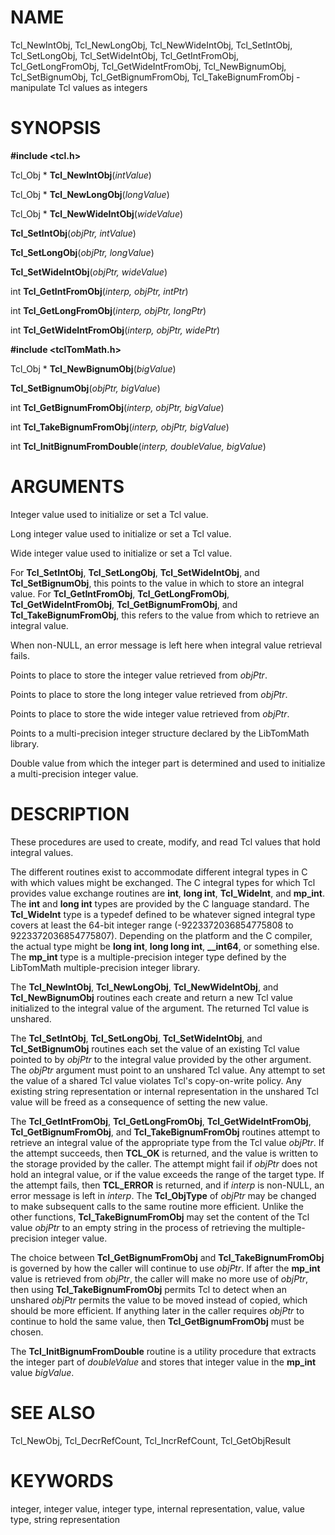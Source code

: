# NAME

Tcl_NewIntObj, Tcl_NewLongObj, Tcl_NewWideIntObj, Tcl_SetIntObj,
Tcl_SetLongObj, Tcl_SetWideIntObj, Tcl_GetIntFromObj,
Tcl_GetLongFromObj, Tcl_GetWideIntFromObj, Tcl_NewBignumObj,
Tcl_SetBignumObj, Tcl_GetBignumFromObj, Tcl_TakeBignumFromObj -
manipulate Tcl values as integers

# SYNOPSIS

**#include \<tcl.h\>**

Tcl_Obj \* **Tcl_NewIntObj**(*intValue*)

Tcl_Obj \* **Tcl_NewLongObj**(*longValue*)

Tcl_Obj \* **Tcl_NewWideIntObj**(*wideValue*)

**Tcl_SetIntObj**(*objPtr, intValue*)

**Tcl_SetLongObj**(*objPtr, longValue*)

**Tcl_SetWideIntObj**(*objPtr, wideValue*)

int **Tcl_GetIntFromObj**(*interp, objPtr, intPtr*)

int **Tcl_GetLongFromObj**(*interp, objPtr, longPtr*)

int **Tcl_GetWideIntFromObj**(*interp, objPtr, widePtr*)

**#include \<tclTomMath.h\>**

Tcl_Obj \* **Tcl_NewBignumObj**(*bigValue*)

**Tcl_SetBignumObj**(*objPtr, bigValue*)

int **Tcl_GetBignumFromObj**(*interp, objPtr, bigValue*)

int **Tcl_TakeBignumFromObj**(*interp, objPtr, bigValue*)

int **Tcl_InitBignumFromDouble**(*interp, doubleValue, bigValue*)

# ARGUMENTS

Integer value used to initialize or set a Tcl value.

Long integer value used to initialize or set a Tcl value.

Wide integer value used to initialize or set a Tcl value.

For **Tcl_SetIntObj**, **Tcl_SetLongObj**, **Tcl_SetWideIntObj**, and
**Tcl_SetBignumObj**, this points to the value in which to store an
integral value. For **Tcl_GetIntFromObj**, **Tcl_GetLongFromObj**,
**Tcl_GetWideIntFromObj**, **Tcl_GetBignumFromObj**, and
**Tcl_TakeBignumFromObj**, this refers to the value from which to
retrieve an integral value.

When non-NULL, an error message is left here when integral value
retrieval fails.

Points to place to store the integer value retrieved from *objPtr*.

Points to place to store the long integer value retrieved from *objPtr*.

Points to place to store the wide integer value retrieved from *objPtr*.

Points to a multi-precision integer structure declared by the LibTomMath
library.

Double value from which the integer part is determined and used to
initialize a multi-precision integer value.

# DESCRIPTION

These procedures are used to create, modify, and read Tcl values that
hold integral values.

The different routines exist to accommodate different integral types in
C with which values might be exchanged. The C integral types for which
Tcl provides value exchange routines are **int**, **long int**,
**Tcl_WideInt**, and **mp_int**. The **int** and **long int** types are
provided by the C language standard. The **Tcl_WideInt** type is a
typedef defined to be whatever signed integral type covers at least the
64-bit integer range (-9223372036854775808 to 9223372036854775807).
Depending on the platform and the C compiler, the actual type might be
**long int**, **long long int**, **\_\_int64**, or something else. The
**mp_int** type is a multiple-precision integer type defined by the
LibTomMath multiple-precision integer library.

The **Tcl_NewIntObj**, **Tcl_NewLongObj**, **Tcl_NewWideIntObj**, and
**Tcl_NewBignumObj** routines each create and return a new Tcl value
initialized to the integral value of the argument. The returned Tcl
value is unshared.

The **Tcl_SetIntObj**, **Tcl_SetLongObj**, **Tcl_SetWideIntObj**, and
**Tcl_SetBignumObj** routines each set the value of an existing Tcl
value pointed to by *objPtr* to the integral value provided by the other
argument. The *objPtr* argument must point to an unshared Tcl value. Any
attempt to set the value of a shared Tcl value violates Tcl\'s
copy-on-write policy. Any existing string representation or internal
representation in the unshared Tcl value will be freed as a consequence
of setting the new value.

The **Tcl_GetIntFromObj**, **Tcl_GetLongFromObj**,
**Tcl_GetWideIntFromObj**, **Tcl_GetBignumFromObj**, and
**Tcl_TakeBignumFromObj** routines attempt to retrieve an integral value
of the appropriate type from the Tcl value *objPtr*. If the attempt
succeeds, then **TCL_OK** is returned, and the value is written to the
storage provided by the caller. The attempt might fail if *objPtr* does
not hold an integral value, or if the value exceeds the range of the
target type. If the attempt fails, then **TCL_ERROR** is returned, and
if *interp* is non-NULL, an error message is left in *interp*. The
**Tcl_ObjType** of *objPtr* may be changed to make subsequent calls to
the same routine more efficient. Unlike the other functions,
**Tcl_TakeBignumFromObj** may set the content of the Tcl value *objPtr*
to an empty string in the process of retrieving the multiple-precision
integer value.

The choice between **Tcl_GetBignumFromObj** and
**Tcl_TakeBignumFromObj** is governed by how the caller will continue to
use *objPtr*. If after the **mp_int** value is retrieved from *objPtr*,
the caller will make no more use of *objPtr*, then using
**Tcl_TakeBignumFromObj** permits Tcl to detect when an unshared
*objPtr* permits the value to be moved instead of copied, which should
be more efficient. If anything later in the caller requires *objPtr* to
continue to hold the same value, then **Tcl_GetBignumFromObj** must be
chosen.

The **Tcl_InitBignumFromDouble** routine is a utility procedure that
extracts the integer part of *doubleValue* and stores that integer value
in the **mp_int** value *bigValue*.

# SEE ALSO

Tcl_NewObj, Tcl_DecrRefCount, Tcl_IncrRefCount, Tcl_GetObjResult

# KEYWORDS

integer, integer value, integer type, internal representation, value,
value type, string representation

<!---
Copyright (c) 1996-1997 Sun Microsystems, Inc
-->

